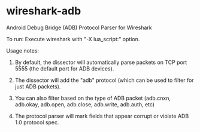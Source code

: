 wireshark-adb
=============

Android Debug Bridge (ADB) Protocol Parser for Wireshark

To run: Execute wireshark with "-X lua_script:<path to script>" option.

Usage notes:

1) By default, the dissector will automatically parse packets on TCP port 5555 (the default port for ADB devices).

2) The dissector will add the "adb" protocol (which can be used to filter for just ADB packets).

3) You can also filter based on the type of ADB packet (adb.cnxn, adb.okay, adb.open, adb.close, adb.write, adb.auth, etc)

4) The protocol parser will mark fields that appear corrupt or violate ADB 1.0 protocol spec.
